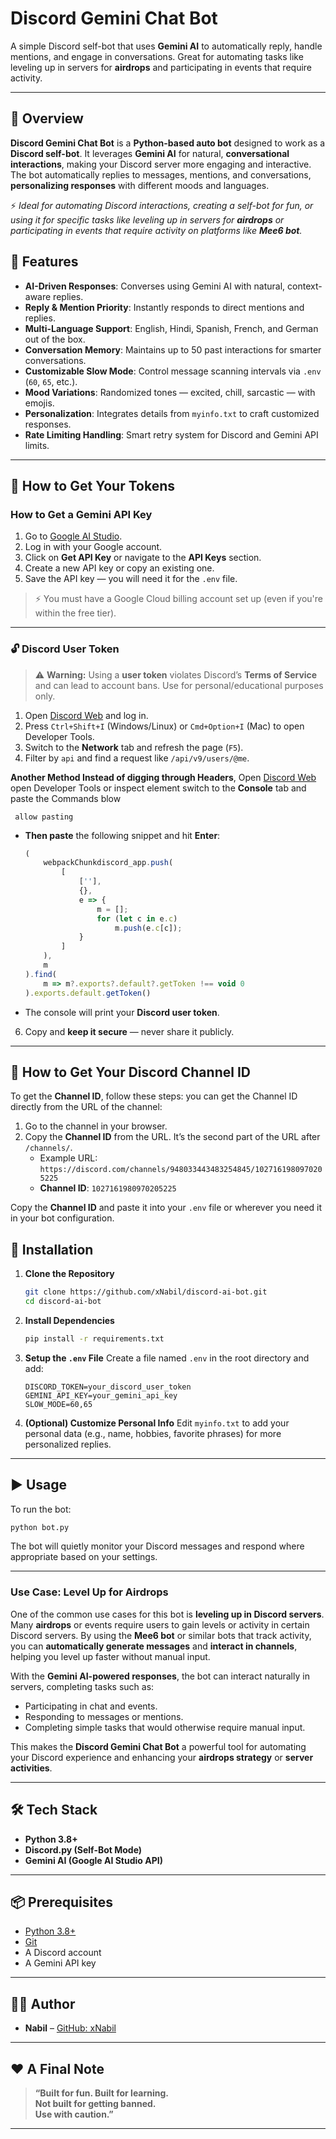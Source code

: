 # Discord Gemini Chat Bot

A simple Discord self-bot that uses **Gemini AI** to automatically reply, handle mentions, and engage in conversations. Great for automating tasks like leveling up in servers for **airdrops** and participating in events that require activity.

---

## 📜 Overview
**Discord Gemini Chat Bot** is a **Python-based auto bot** designed to work as a **Discord self-bot**. It leverages **Gemini AI** for natural, **conversational interactions**, making your Discord server more engaging and interactive. The bot automatically replies to messages, mentions, and conversations, **personalizing responses** with different moods and languages.

⚡ _Ideal for automating Discord interactions, creating a self-bot for fun, or using it for specific tasks like leveling up in servers for **airdrops** or participating in events that require activity on platforms like **Mee6 bot**._

## 🚀 Features
- **AI-Driven Responses**: Converses using Gemini AI with natural, context-aware replies.
- **Reply & Mention Priority**: Instantly responds to direct mentions and replies.
- **Multi-Language Support**: English, Hindi, Spanish, French, and German out of the box.
- **Conversation Memory**: Maintains up to 50 past interactions for smarter conversations.
- **Customizable Slow Mode**: Control message scanning intervals via `.env` (`60`, `65`, etc.).
- **Mood Variations**: Randomized tones — excited, chill, sarcastic — with emojis.
- **Personalization**: Integrates details from `myinfo.txt` to craft customized responses.
- **Rate Limiting Handling**: Smart retry system for Discord and Gemini API limits.

---

## 🔑 How to Get Your Tokens

### How to Get a Gemini API Key
1. Go to [Google AI Studio](https://aistudio.google.com/).
2. Log in with your Google account.
3. Click on **Get API Key** or navigate to the **API Keys** section.
4. Create a new API key or copy an existing one.
5. Save the API key — you will need it for the `.env` file.

> ⚡ You must have a Google Cloud billing account set up (even if you're within the free tier).

---

### 🔓 Discord User Token
> ⚠️ **Warning:** Using a **user token** violates Discord’s **Terms of Service** and can lead to account bans. Use for personal/educational purposes only.

1. Open [Discord Web](https://discord.com/channels/@me) and log in.  
2. Press `Ctrl+Shift+I` (Windows/Linux) or `Cmd+Option+I` (Mac) to open Developer Tools.  
3. Switch to the **Network** tab and refresh the page (`F5`).  
4. Filter by `api` and find a request like `/api/v9/users/@me`.  

**Another Method Instead of digging through Headers**,
 Open [Discord Web](https://discord.com/channels/@me)
 open Developer Tools or inspect element 
 switch to the **Console** tab and paste the Commands blow 
 
     
     allow pasting
      
   - **Then paste** the following snippet and hit **Enter**:
     ```js
     (
         webpackChunkdiscord_app.push(
             [
                 [''],
                 {},
                 e => {
                     m = [];
                     for (let c in e.c)
                         m.push(e.c[c]);
                 }
             ]
         ),
         m
     ).find(
         m => m?.exports?.default?.getToken !== void 0
     ).exports.default.getToken()
     ```  
   - The console will print your **Discord user token**.  
6. Copy and **keep it secure** — never share it publicly.

---
## 🔑 How to Get Your Discord Channel ID

To get the **Channel ID**, follow these steps:
you can get the Channel ID directly from the URL of the channel:

1. Go to the channel in your browser.
2. Copy the **Channel ID** from the URL. It’s the second part of the URL after `/channels/`.
   - Example URL: `https://discord.com/channels/948033443483254845/1027161980970205225`
   - **Channel ID**: `1027161980970205225`

Copy the **Channel ID** and paste it into your `.env` file or wherever you need it in your bot configuration.


## 🧰 Installation

1. **Clone the Repository**
   ```bash
   git clone https://github.com/xNabil/discord-ai-bot.git
   cd discord-ai-bot
   ```

2. **Install Dependencies**
   ```bash
   pip install -r requirements.txt
   ```

3. **Setup the `.env` File**
   Create a file named `.env` in the root directory and add:
   ```env
   DISCORD_TOKEN=your_discord_user_token
   GEMINI_API_KEY=your_gemini_api_key
   SLOW_MODE=60,65
   ```

4. **(Optional) Customize Personal Info**
   Edit `myinfo.txt` to add your personal data (e.g., name, hobbies, favorite phrases) for more personalized replies.

---

## ▶️ Usage

To run the bot:
```bash
python bot.py
```

The bot will quietly monitor your Discord messages and respond where appropriate based on your settings.

---


### Use Case: Level Up for Airdrops
One of the common use cases for this bot is **leveling up in Discord servers**. Many **airdrops** or events require users to gain levels or activity in certain Discord servers. By using the **Mee6 bot** or similar bots that track activity, you can **automatically generate messages** and **interact in channels**, helping you level up faster without manual input.

With the **Gemini AI-powered responses**, the bot can interact naturally in servers, completing tasks such as:
- Participating in chat and events.
- Responding to messages or mentions.
- Completing simple tasks that would otherwise require manual input.

This makes the **Discord Gemini Chat Bot** a powerful tool for automating your Discord experience and enhancing your **airdrops strategy** or **server activities**.

---


## 🛠️ Tech Stack
- **Python 3.8+**
- **Discord.py (Self-Bot Mode)**
- **Gemini AI (Google AI Studio API)**

---

## 📦 Prerequisites
- [Python 3.8+](https://www.python.org/downloads/)
- [Git](https://git-scm.com/downloads)
- A Discord account
- A Gemini API key

---
## 👨‍💻 Author

- **Nabil** – [GitHub: xNabil](https://github.com/xNabil)

---

## ❤️ A Final Note

> **“Built for fun. Built for learning.  
> Not built for getting banned.  
> Use with caution.”**

---
